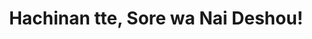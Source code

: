 --- 
title: "Hachinan tte, Sore wa Nai Deshou!"
publishdate: "2019-9-25T16:48:46+02:00"
src: "https://365manga.net/manga/hachinan-tte-sore-wa-nai-deshou"
image: "https://data.365manga.net/images/thumbnails/1712-hachinan-tte-sore-wa-nai-deshou.jpg"
description: "Ichinomiya Shingo, a young 25 years old, single, worker of firm company while thinking of tomorrow' busy working day goes to sleep. However the moment he woke up, it's a room unknown to him. He then learn that he is inside a 6 years-old boy and is taking over his mind. He then learn a lot from the memories of the said boy: he was born as the youngest child…"
---